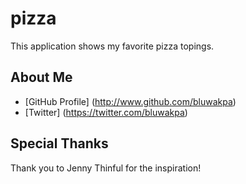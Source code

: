 # pizza

This application shows my favorite pizza topings.

## About Me

* [GitHub Profile] (http://www.github.com/bluwakpa)
* [Twitter] (https://twitter.com/bluwakpa)

## Special Thanks

Thank you to Jenny Thinful for the inspiration!
